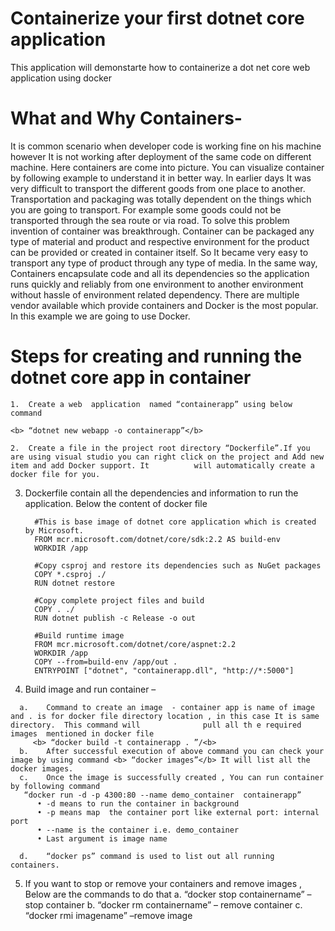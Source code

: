 
# Containerize your first dotnet core application
This application will demonstarte how to containerize a dot net core web application using docker

# What and Why Containers- 

It is common scenario when developer code is working fine on his machine however It is not working  after deployment of the same code on different machine. Here containers are come into picture. 
You can visualize container by following example to understand it in better way.
In earlier days It was very difficult to transport the different goods from one place to another. Transportation and packaging was totally dependent on the things which you are going to transport. For example some goods could not be transported through the sea route or via road. To solve this problem invention of container was breakthrough. Container can be packaged  any type of material and product and respective environment for the product can be provided or created in container itself. So It became very easy to transport any type of product through any type of media. 
In the same way, Containers encapsulate code and all its dependencies so the application runs quickly and reliably from one  environment to another environment without hassle of environment related dependency.
There are multiple vendor available which provide containers and Docker is the most popular. In this example we are going to use Docker.

# Steps for creating and running the dotnet core app in container

    1.	Create a web  application  named “containerapp” using below command 

    <b> “dotnet new webapp -o containerapp”</b>

    2.	Create a file in the project root directory “Dockerfile”.If you are using visual studio you can right click on the project and Add new item and add Docker support. It          will automatically create a docker file for you.


   3.	Dockerfile contain all the dependencies and information to run the application. Below the content of docker file 

              #This is base image of dotnet core application which is created by Microsoft.
              FROM mcr.microsoft.com/dotnet/core/sdk:2.2 AS build-env
              WORKDIR /app

              #Copy csproj and restore its dependencies such as NuGet packages 
              COPY *.csproj ./
              RUN dotnet restore

              #Copy complete project files and build
              COPY . ./
              RUN dotnet publish -c Release -o out

              #Build runtime image
              FROM mcr.microsoft.com/dotnet/core/aspnet:2.2
              WORKDIR /app
              COPY --from=build-env /app/out .
              ENTRYPOINT ["dotnet", "containerapp.dll", "http://*:5000"]

  4.	Build image and run container – 

      a.	Command to create an image  - container app is name of image and . is for docker file directory location , in this case It is same directory.  This command will              pull all th e required images  mentioned in docker file
         <b> “docker build -t containerapp . ”/<b>
      b.	After successful execution of above command you can check your image by using command <b> “docker images”</b> It will list all the docker images.
      c.	Once the image is successfully created , You can run container by following command 
       “docker run -d -p 4300:80 --name demo_container  containerapp”
          •	-d means to run the container in background
          •	-p means map  the container port like external port: internal port
          •	--name is the container i.e. demo_container
          •	Last argument is image name

      d.	“docker ps” command is used to list out all running containers. 

  5.	If you want to stop or remove your containers and remove images , Below are the commands to do that
          a.	“docker stop containername” – stop container 
          b.	“docker rm containername” – remove container
          c.	“docker rmi imagename” –remove image

 

